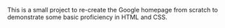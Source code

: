 This is a small project to re-create the Google homepage from scratch to demonstrate some basic proficiency in HTML and CSS.